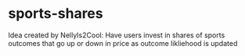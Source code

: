 # sports-shares
Idea created by NellyIs2Cool: Have users invest in shares of sports outcomes that go up or down in price as outcome likliehood is updated
